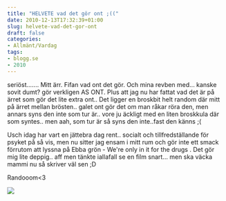 ```yaml
---
title: "HELVETE vad det gör ont ;(("
date: 2010-12-13T17:32:39+01:00
slug: helvete-vad-det-gor-ont
draft: false
categories:
- Allmänt/Vardag
tags:
- blogg.se
- 2010
---
```

seriöst....... Mitt ärr. Fifan vad ont det gör. Och mina revben med... kanske sovit dumt? gör verkligen AS ONT. Plus att jag nu har fattat vad det är på ärret som gör det lite extra ont.. Det ligger en broskbit helt random där mitt på ärret mellan brösten.. galet ont gör det om man råkar röra den, men annars syns den inte som tur är.. vore ju äckligt med en liten broskkula där som syntes.. men aah, som tur är så syns den inte..fast den känns ;(  
  
Usch idag har vart en jättebra dag rent.. socialt och tillfredställande för psyket på så vis, men nu sitter jag ensam i mitt rum och gör inte ett smack förrutom att lyssna på Ebba grön - We're only in it for the drugs . Det gör mig lite deppig.. aff men tänkte iallafall se en film snart... men ska väcka mammi nu så skriver väl sen ;D  
  
  
Randooom<3  
  
![](/assets/images/blogg.se/79283068680827880gom_121499762.jpg)